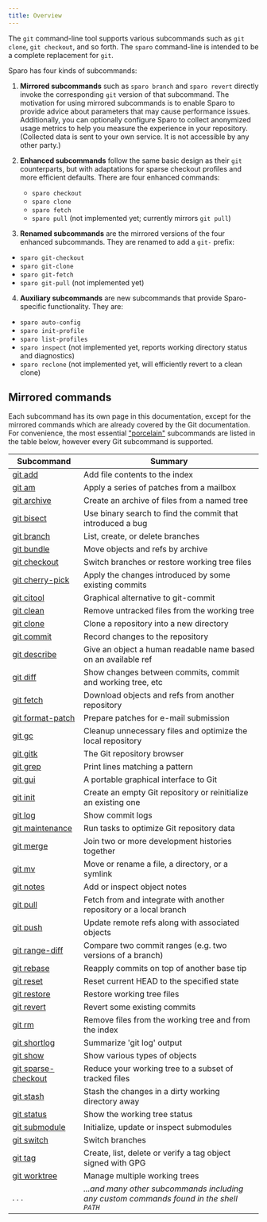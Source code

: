 ```yaml
---
title: Overview
---
```


The `git` command-line tool supports various subcommands such as `git clone`, `git checkout`, and so forth.  The `sparo` command-line is intended to be a complete replacement for `git`.

Sparo has four kinds of subcommands:

1. **Mirrored subcommands** such as `sparo branch` and `sparo revert` directly invoke the corresponding `git` version of that subcommand.  The motivation for using mirrored subcommands is to enable Sparo to provide advice about parameters that may cause performance issues.  Additionally, you can optionally configure Sparo to collect anonymized usage metrics to help you measure the experience in your repository.  (Collected data is sent to your own service. It is not accessible by any other party.)

2. **Enhanced subcommands** follow the same basic design as their `git` counterparts, but with adaptations for sparse checkout profiles and more efficient defaults.  There are four enhanced commands:
   - `sparo checkout`
   - `sparo clone`
   - `sparo fetch`
   - `sparo pull` (not implemented yet; currently mirrors `git pull`)

3. **Renamed subcommands** are the mirrored versions of the four enhanced subcommands. They are renamed to add a `git-` prefix:
  - `sparo git-checkout`
  - `sparo git-clone`
  - `sparo git-fetch`
  - `sparo git-pull` (not implemented yet)

4. **Auxiliary subcommands** are new subcommands that provide Sparo-specific functionality.  They are:
  - `sparo auto-config`
  - `sparo init-profile`
  - `sparo list-profiles`
  - `sparo inspect` (not implemented yet, reports working directory status and diagnostics)
  - `sparo reclone` (not implemented yet, will efficiently revert to a clean clone)

## Mirrored commands

Each subcommand has its own page in this documentation, except for the mirrored commands which are already covered by the Git documentation.  For convenience, the most essential ["porcelain"](https://git-scm.com/book/en/v2/Git-Internals-Plumbing-and-Porcelain) subcommands are listed in the table below, however every Git subcommand is supported.

| Subcommand | Summary |
| --- | --- |
| [git add](https://git-scm.com/docs/git-add) | Add file contents to the index |
| [git am](https://git-scm.com/docs/git-am) | Apply a series of patches from a mailbox |
| [git archive](https://git-scm.com/docs/git-archive) | Create an archive of files from a named tree |
| [git bisect](https://git-scm.com/docs/git-bisect) | Use binary search to find the commit that introduced a bug |
| [git branch](https://git-scm.com/docs/git-branch) | List, create, or delete branches |
| [git bundle](https://git-scm.com/docs/git-bundle) | Move objects and refs by archive |
| [git checkout](https://git-scm.com/docs/git-checkout) | Switch branches or restore working tree files |
| [git cherry-pick](https://git-scm.com/docs/git-cherry-pick) | Apply the changes introduced by some existing commits |
| [git citool](https://git-scm.com/docs/git-citool) | Graphical alternative to git-commit |
| [git clean](https://git-scm.com/docs/git-clean) | Remove untracked files from the working tree |
| [git clone](https://git-scm.com/docs/git-clone) | Clone a repository into a new directory |
| [git commit](https://git-scm.com/docs/git-commit) | Record changes to the repository |
| [git describe](https://git-scm.com/docs/git-describe) | Give an object a human readable name based on an available ref |
| [git diff](https://git-scm.com/docs/git-diff) | Show changes between commits, commit and working tree, etc |
| [git fetch](https://git-scm.com/docs/git-fetch) | Download objects and refs from another repository |
| [git format-patch](https://git-scm.com/docs/git-format-patch) | Prepare patches for e-mail submission |
| [git gc](https://git-scm.com/docs/git-gc) | Cleanup unnecessary files and optimize the local repository |
| [git gitk](https://git-scm.com/docs/git-gitk) | The Git repository browser |
| [git grep](https://git-scm.com/docs/git-grep) | Print lines matching a pattern |
| [git gui](https://git-scm.com/docs/git-gui) | A portable graphical interface to Git |
| [git init](https://git-scm.com/docs/git-init) | Create an empty Git repository or reinitialize an existing one |
| [git log](https://git-scm.com/docs/git-log) | Show commit logs |
| [git maintenance](https://git-scm.com/docs/git-maintenance) | Run tasks to optimize Git repository data |
| [git merge](https://git-scm.com/docs/git-merge) | Join two or more development histories together |
| [git mv](https://git-scm.com/docs/git-mv) | Move or rename a file, a directory, or a symlink |
| [git notes](https://git-scm.com/docs/git-notes) | Add or inspect object notes |
| [git pull](https://git-scm.com/docs/git-pull) | Fetch from and integrate with another repository or a local branch |
| [git push](https://git-scm.com/docs/git-push) | Update remote refs along with associated objects |
| [git range-diff](https://git-scm.com/docs/git-range-diff) | Compare two commit ranges (e.g. two versions of a branch) |
| [git rebase](https://git-scm.com/docs/git-rebase) | Reapply commits on top of another base tip |
| [git reset](https://git-scm.com/docs/git-reset) | Reset current HEAD to the specified state |
| [git restore](https://git-scm.com/docs/git-restore) | Restore working tree files |
| [git revert](https://git-scm.com/docs/git-revert) | Revert some existing commits |
| [git rm](https://git-scm.com/docs/git-rm) | Remove files from the working tree and from the index |
| [git shortlog](https://git-scm.com/docs/git-shortlog) | Summarize 'git log' output |
| [git show](https://git-scm.com/docs/git-show) | Show various types of objects |
| [git sparse-checkout](https://git-scm.com/docs/git-sparse-checkout) | Reduce your working tree to a subset of tracked files |
| [git stash](https://git-scm.com/docs/git-stash) | Stash the changes in a dirty working directory away |
| [git status](https://git-scm.com/docs/git-status) | Show the working tree status |
| [git submodule](https://git-scm.com/docs/git-submodule) | Initialize, update or inspect submodules |
| [git switch](https://git-scm.com/docs/git-switch) | Switch branches |
| [git tag](https://git-scm.com/docs/git-tag) | Create, list, delete or verify a tag object signed with GPG |
| [git worktree](https://git-scm.com/docs/git-worktree) | Manage multiple working trees |
| . . . | _...and many other subcommands including any custom commands found in the shell `PATH`_ |

